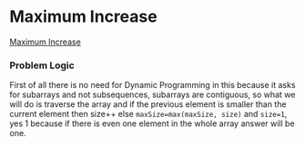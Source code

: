 # Maximum Increase
[Maximum Increase](https://codeforces.com/problemset/problem/702/A)

### Problem Logic
First of all there is no need for Dynamic Programming in this because it asks for subarrays and not subsequences, subarrays are contiguous, so what we will do is traverse the array and if the previous element is smaller than the current element then size++ else `maxSize=max(maxSize, size)` and `size=1`, yes 1 because if there is even one element in the whole array answer will be one.